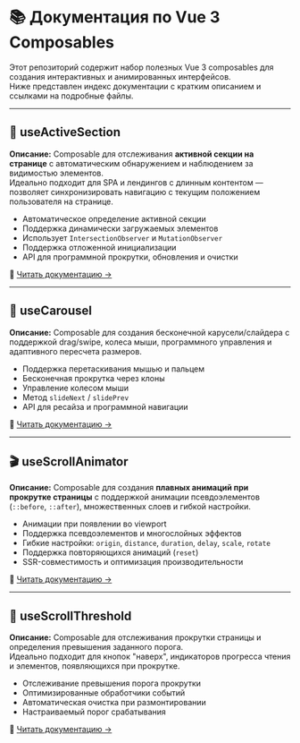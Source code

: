 # 📚 Документация по Vue 3 Composables

Этот репозиторий содержит набор полезных Vue 3 composables для создания интерактивных и анимированных интерфейсов.  
Ниже представлен индекс документации с кратким описанием и ссылками на подробные файлы.

---

## 📌 useActiveSection

**Описание:**
Composable для отслеживания **активной секции на странице** с автоматическим обнаружением и наблюдением за видимостью элементов.  
Идеально подходит для SPA и лендингов с длинным контентом — позволяет синхронизировать навигацию с текущим положением пользователя на странице.

- Автоматическое определение активной секции
- Поддержка динамически загружаемых элементов
- Использует `IntersectionObserver` и `MutationObserver`
- Поддержка отложенной инициализации
- API для программной прокрутки, обновления и очистки

📄 [Читать документацию →](./useActiveSection.md)

---

## 🔄 useCarousel

**Описание:**
Composable для создания бесконечной карусели/слайдера с поддержкой drag/swipe, колеса мыши, программного управления и адаптивного пересчета размеров.

- Поддержка перетаскивания мышью и пальцем
- Бесконечная прокрутка через клоны
- Управление колесом мыши
- Метод `slideNext` / `slidePrev`
- API для ресайза и программной навигации

📄 [Читать документацию →](./useCarousel.md)

---

## 🎬 useScrollAnimator

**Описание:**
Composable для создания **плавных анимаций при прокрутке страницы** с поддержкой анимации псевдоэлементов (`::before`, `::after`), множественных слоев и гибкой настройки.

- Анимации при появлении во viewport
- Поддержка псевдоэлементов и многослойных эффектов
- Гибкие настройки: `origin`, `distance`, `duration`, `delay`, `scale`, `rotate`
- Поддержка повторяющихся анимаций (`reset`)
- SSR-совместимость и оптимизация производительности

📄 [Читать документацию →](./useScrollAnimator.md)

---

## 📏 useScrollThreshold

**Описание:**
Composable для отслеживания прокрутки страницы и определения превышения заданного порога.  
Идеально подходит для кнопок "наверх", индикаторов прогресса чтения и элементов, появляющихся при прокрутке.

- Отслеживание превышения порога прокрутки
- Оптимизированные обработчики событий
- Автоматическая очистка при размонтировании
- Настраиваемый порог срабатывания

📄 [Читать документацию →](./useScrollThreshold.md)
